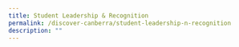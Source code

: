 ```yaml
---
title: Student Leadership & Recognition
permalink: /discover-canberra/student-leadership-n-recognition
description: ""
---
```

